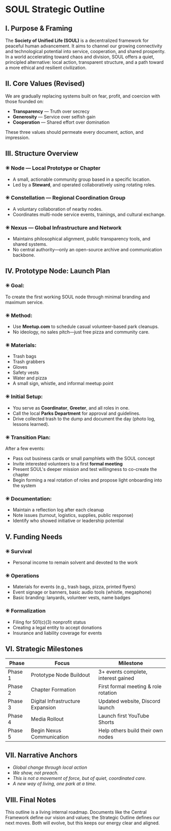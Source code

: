 # SOUL Strategic Outline

## I. Purpose & Framing

The **Society of Unified Life (SOUL)** is a decentralized framework for peaceful human advancement. It aims to channel our growing connectivity and technological potential into service, cooperation, and shared prosperity. In a world accelerating toward chaos and division, SOUL offers a quiet, principled alternative: local action, transparent structure, and a path toward a more ethical and resilient civilization.

## II. Core Values (Revised)

We are gradually replacing systems built on fear, profit, and coercion with those founded on:

* **Transparency** — Truth over secrecy
* **Generosity** — Service over selfish gain
* **Cooperation** — Shared effort over domination

These three values should permeate every document, action, and impression.

## III. Structure Overview

### ✳ **Node** — Local Prototype or Chapter

* A small, actionable community group based in a specific location.
* Led by a **Steward**, and operated collaboratively using rotating roles.

### ✳ **Constellation** — Regional Coordination Group

* A voluntary collaboration of nearby nodes.
* Coordinates multi-node service events, trainings, and cultural exchange.

### ✳ **Nexus** — Global Infrastructure and Network

* Maintains philosophical alignment, public transparency tools, and shared systems.
* No central authority—only an open-source archive and communication backbone.

## IV. Prototype Node: Launch Plan

### ✳ Goal:

To create the first working SOUL node through minimal branding and maximum service.

### ✳ Method:

* Use **Meetup.com** to schedule casual volunteer-based park cleanups.
* No ideology, no sales pitch—just free pizza and community care.

### ✳ Materials:

* Trash bags
* Trash grabbers
* Gloves
* Safety vests
* Water and pizza
* A small sign, whistle, and informal meetup point

### ✳ Initial Setup:

* You serve as **Coordinator**, **Greeter**, and all roles in one.
* Call the local **Parks Department** for approval and guidelines.
* Drive collected trash to the dump and document the day (photo log, lessons learned).

### ✳ Transition Plan:

After a few events:

* Pass out business cards or small pamphlets with the SOUL concept
* Invite interested volunteers to a first **formal meeting**
* Present SOUL's deeper mission and test willingness to co-create the chapter
* Begin forming a real rotation of roles and propose light onboarding into the system

### ✳ Documentation:

* Maintain a reflection log after each cleanup
* Note issues (turnout, logistics, supplies, public response)
* Identify who showed initiative or leadership potential

## V. Funding Needs

### ✳ Survival

* Personal income to remain solvent and devoted to the work

### ✳ Operations

* Materials for events (e.g., trash bags, pizza, printed flyers)
* Event signage or banners, basic audio tools (whistle, megaphone)
* Basic branding: lanyards, volunteer vests, name badges

### ✳ Formalization

* Filing for 501(c)(3) nonprofit status
* Creating a legal entity to accept donations
* Insurance and liability coverage for events

## VI. Strategic Milestones

| Phase   | Focus                            | Milestone                            |
| ------- | -------------------------------- | ------------------------------------ |
| Phase 1 | Prototype Node Buildout          | 3+ events complete, interest gained  |
| Phase 2 | Chapter Formation                | First formal meeting & role rotation |
| Phase 3 | Digital Infrastructure Expansion | Updated website, Discord launch      |
| Phase 4 | Media Rollout                    | Launch first YouTube Shorts          |
| Phase 5 | Begin Nexus Communication        | Help others build their own nodes    |

## VII. Narrative Anchors

* *Global change through local action*
* *We show, not preach.*
* *This is not a movement of force, but of quiet, coordinated care.*
* *A new way of living, one park at a time.*

## VIII. Final Notes

This outline is a living internal roadmap. Documents like the Central Framework define our vision and values; the Strategic Outline defines our next moves. Both will evolve, but this keeps our energy clear and aligned.
